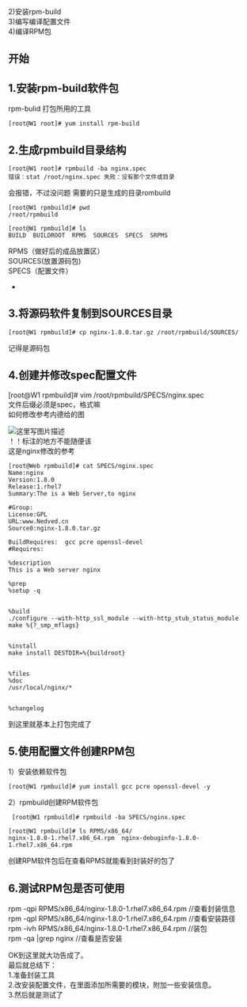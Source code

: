  2)安装rpm-build   
 3)编写编译配置文件   
 4)编译RPM包

 
## 开始

 
## 1.安装rpm-build软件包

 rpm-bulid 打包所用的工具

 
```
[root@W1 root]# yum install rpm-build
```
 
## 2.生成rpmbuild目录结构

 
```
[root@W1 root]# rpmbuild -ba nginx.spec
错误：stat /root/nginx.spec 失败：没有那个文件或目录
```
 会报错，不过没问题 需要的只是生成的目录rombuild

 
```
[root@W1 rpmbuild]# pwd
/root/rpmbuild

[root@W1 rpmbuild]# ls
BUILD  BUILDROOT  RPMS  SOURCES  SPECS  SRPMS
```
 RPMS（做好后的成品放置区）   
 SOURCES(放置源码包)   
 SPECS（配置文件）

  -  
## 3.将源码软件复制到SOURCES目录

 
```
[root@W1 rpmbuild]# cp nginx-1.8.0.tar.gz /root/rpmbuild/SOURCES/
```
 记得是源码包

 
## 4.创建并修改spec配置文件

 [root@W1 rpmbuild]# vim /root/rpmbuild/SPECS/nginx.spec   
 文件后缀必须是spec，格式嘛   
 如何修改参考内德给的图

 ![这里写图片描述](https://img-blog.csdn.net/20171116102455373?watermark/2/text/aHR0cDovL2Jsb2cuY3Nkbi5uZXQvTmVkdmVkX0w=/font/5a6L5L2T/fontsize/400/fill/I0JBQkFCMA==/dissolve/70/gravity/SouthEast)   
 ！！标注的地方不能随便该   
 这是nginx修改的参考

 
```
[root@Web rpmbuild]# cat SPECS/nginx.spec 
Name:nginx  
Version:1.8.0   
Release:1.rhel7
Summary:The is a Web Server,to nginx

#Group: 
License:GPL 
URL:www.Nedved.cn   
Source0:nginx-1.8.0.tar.gz  

BuildRequires:  gcc pcre openssl-devel
#Requires:  

%description
This is a Web server nginx 

%prep
%setup -q


%build
./configure --with-http_ssl_module --with-http_stub_status_module
make %{?_smp_mflags}


%install
make install DESTDIR=%{buildroot}


%files
%doc
/usr/local/nginx/*


%changelog
```
 到这里就基本上打包完成了

 
## 5.使用配置文件创建RPM包

 1）安装依赖软件包

 
```
[root@W1 rpmbuild]# yum install gcc pcre openssl-devel -y
```
 2）rpmbuild创建RPM软件包

 
```
 [root@W1 rpmbuild]# rpmbuild -ba SPECS/nginx.spec
```
 
```
[root@W1 rpmbuild]# ls RPMS/x86_64/
nginx-1.8.0-1.rhel7.x86_64.rpm  nginx-debuginfo-1.8.0-1.rhel7.x86_64.rpm
```
 创建RPM软件包后在查看RPMS就能看到封装好的包了

 
## 6.测试RPM包是否可使用

 rpm -qpi RPMS/x86_64/nginx-1.8.0-1.rhel7.x86_64.rpm //查看封装信息   
 rpm -qpl RPMS/x86_64/nginx-1.8.0-1.rhel7.x86_64.rpm //查看安装路径   
 rpm -ivh RPMS/x86_64/nginx-1.8.0-1.rhel7.x86_64.rpm //装包   
 rpm -qa |grep nginx //查看是否安装

 OK到这里就大功告成了。   
 最后就总结下：   
 1.准备封装工具   
 2.改安装配置文件，在里面添加所需要的模块，附加一些安装信息。   
 3.然后就是测试了

   
  